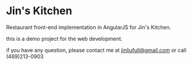 # Jin's Kitchen

Restaurant front-end implementation in AngularJS for Jin's Kitchen.

this is a demo project for the web development.

if you have any question, please contact me at jinliufull@gmail.com or call (469)213-0903
